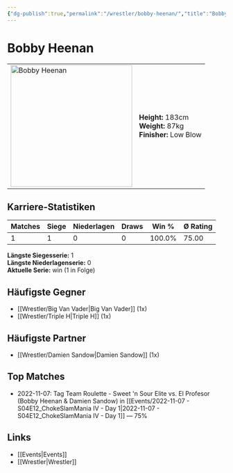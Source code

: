 ```yaml
---
{"dg-publish":true,"permalink":"/wrestler/bobby-heenan/","title":"Bobby Heenan","tags":["wrestler"],"noteIcon":""}
---
```



# Bobby Heenan

<table>
        <tr>
        <td><img src="https://github.com/CptSpaulding1980/choke-slam-wrestling/releases/download/images/Bobby_Heenan.png" width="280" alt="Bobby Heenan"></td>
        <td>
        <b>Height:</b> 183cm<br>
        <b>Weight:</b> 87kg<br>
        <b>Finisher:</b> Low Blow<br>
        </td>
        </tr>
        </table>
        
## Karriere-Statistiken

| Matches | Siege | Niederlagen | Draws | Win % | Ø Rating |
|---------|-------|-------------|-------|-------|-----------|
| 1 | 1 | 0 | 0 | 100.0% | 75.00 |

**Längste Siegesserie:** 1<br>**Längste Niederlagenserie:** 0<br>**Aktuelle Serie:** win (1 in Folge)


## Häufigste Gegner
- [[Wrestler/Big Van Vader\|Big Van Vader]] (1x)
- [[Wrestler/Triple H\|Triple H]] (1x)

## Häufigste Partner
- [[Wrestler/Damien Sandow\|Damien Sandow]] (1x)

## Top Matches
- 2022-11-07: Tag Team Roulette - Sweet 'n Sour Elite vs. El Profesor (Bobby Heenan & Damien Sandow) in [[Events/2022-11-07 - S04E12_ChokeSlamMania IV - Day 1\|2022-11-07 - S04E12_ChokeSlamMania IV - Day 1]] — 75%

## Links
- [[Events\|Events]]
- [[Wrestler\|Wrestler]]
